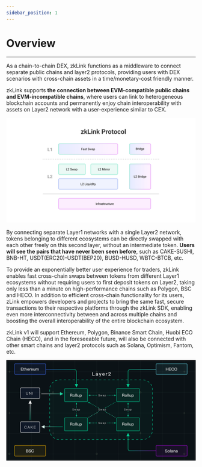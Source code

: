 ```yaml
---
sidebar_position: 1
---
```


# Overview

---
As a chain-to-chain DEX, zkLink functions as a middleware to connect separate public chains and layer2 protocols, providing users with DEX scenarios with cross-chain assets in a time/monetary-cost friendly manner.

zkLink supports **the connection between EVM-compatible public chains and EVM-incompatible chains**, where users can link to heterogeneous blockchain accounts and permanently enjoy chain interoperability with assets on Layer2 network with a user-experience similar to CEX.

![zkLink Structure](../../static/img/ProductStructure.jpg)

By connecting separate Layer1 networks with a single Layer2 network, tokens belonging to different ecosystems can be directly swapped with each other freely on this second layer, without an intermediate token. **Users will see the pairs that have never been seen before**, such as CAKE-SUSHI, BNB-HT, USDT(ERC20)-USDT(BEP20), BUSD-HUSD, WBTC-BTCB, etc.  

To provide an exponentially better user experience for traders, zkLink enables fast cross-chain swaps between tokens from different Layer1 ecosystems without requiring users to first deposit tokens on Layer2, taking only less than a minute on high-performance chains such as Polygon, BSC and HECO. In addition to efficient cross-chain functionality for its users, zLink empowers developers and projects to bring the same fast, secure transactions to their respective platforms through the zkLink SDK, enabling even more interconnectivity between and across multiple chains and boosting the overall interoperability of the entire blockchain ecosystem.


zkLink v1 will support Ethereum, Polygon, Binance Smart Chain, Huobi ECO Chain (HECO), and in the foreseeable future, will also be connected with other smart chains and layer2 protocols such as Solana, Optimism, Fantom, etc.

![Product](../../static/img/Layer2.jpg)
